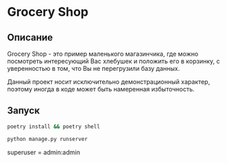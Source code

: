 # Grocery Shop

## Описание

Grocery Shop - это пример маленького магазинчика, где можно посмотреть
интересующий Вас хлебушек и положить его в корзинку, с уверенностью в том,
что Вы не перегрузили базу данных.

Данный проект носит исключительно демонстрационный характер,
поэтому иногда в коде может быть намеренная избыточность.

## Запуск

```bash
poetry install && poetry shell
```

```bash
python manage.py runserver
```

superuser = admin:admin
